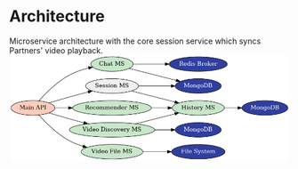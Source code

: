 # Architecture

Microservice architecture with the core session service which syncs Partners' video playback.
![microservices](./services.png "Microservices")
